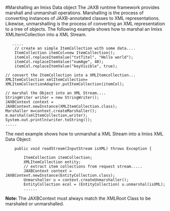 #Marshalling an Imixs Data object
The JAXB runtime framework provides marshall and unmarshall operations. Marshalling is the process of converting instances of JAXB-annotated classes to XML representations. Likewise, unmarshalling is the process of converting an XML representation to a tree of objects. The following example shows how to marshal an Imixs XMLItemCollection into a XML Stream.
  
	   .....
		// create an simple ItemCollection with some data....
		ItemCollection itemCol=new ItemCollection();
		itemCol.replaceItemValue("txtTitel", "Hello world");
		itemCol.replaceItemValue("numAge", 40);
		itemCol.replaceItemValue("keyVisible", true);
		
	// convert the ItemCollection into a XMLItemcollection...
	XMLItemCollection xmlItemCollection= XMLItemCollectionAdapter.putItemCollection(itemCol);

	// marshal the Object into an XML Stream....
	StringWriter writer = new StringWriter();
	JAXBContext context = JAXBContext.newInstance(XMLItemCollection.class);
	Marshaller m=context.createMarshaller();
	m.marshal(xmlItemCollection,writer);
	System.out.println(writer.toString());
    .....

The next example shows how to unmarshal a XML Stream into a Imixs XML Data Object:
  
  
    	public void readStream(InputStream isXML) throws Exception {

			ItemCollection itemCollection;
			XMLItemCollection entity;
			// extract item collections from request stream.....
			JAXBContext context = JAXBContext.newInstance(EntityCollection.class);
			Unmarshaller u = context.createUnmarshaller();
			EntityCollection ecol = (EntityCollection) u.unmarshal(isXML);
			......
 
   
 <strong>Note: </strong> The JAXBContext must always match the XMLRoot Class to be marshaled or unmarshalled.
    